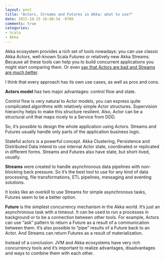 ```yaml
---
layout: post
title: "Actors, Streams and Futures in Akka: what to use?"
date: 2015-10-25 16:40:54 -0700
comments: true
categories:
- Scala
- Akka
---
```


Akka ecosystem provides a rich set of tools nowadays: you can use classic Akka Actors, well-known Scala Futures or relatively new Akka Streams. Because all these tools can help you to build concurrent applications you might start comparing them. Or even [say that Actors are bad and Streams are much better](http://eng.localytics.com/akka-streams-akka-without-the-actors/).

I think that every approach has its own use cases, as well as pros and cons.

<!-- more -->

**Actors model** has two major advantages: control flow and state.

Control flow is very natural to Actor models, you can express quite complicated algorithms with relatively simple Actor structures. Supervision hierarchy helps to make this structure resilient. Also, Actor can be a structural unit that maps nicely to a Service from DDD.

So, it’s possible to design the whole application using Actors. Streams and Futures usually handle only parts of the application business logic.

Stateful actors is a powerful concept. Akka Clustering, Persistence and Distributed Data intend to use internal Actor state, coordinated or replicated in different forms. Streams and Futures also have state, but short-lived, usually.

**Streams** were created to handle asynchronous data pipelines with non-blocking back pressure. So it’s the best tool to use for any kind of data processing, file transformations, ETL pipelines, messaging and eventing solutions.

It looks like an overkill to use Streams for simple asynchronous tasks, Futures seem to be a better option.

**Future** is the simplest concurrency mechanism in the Akka world. It’s just an asynchronous task with a timeout. It can be used to run a processes in background or to be a connection between other tools. For example, Actors can use “ask” pattern to return a Future as a result of a communication between them. It’s also possible to “pipe” results of a Future back to an Actor. And Streams can return Futures as a result of materialization.

Instead of a conclusion: JVM and Akka ecosystems have very rich concurrency tools and it’s important to realize advantages, disadvantages and ways to combine them with each other.